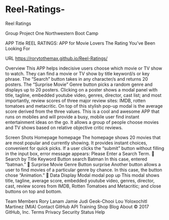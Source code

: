 # Reel-Ratings-
Reel Ratings

Group Project One Northwestern Boot Camp

APP Title REEL RATINGS: APP for Movie Lovers The Rating You’ve Been Looking For

URL https://rorytothemax.github.io/Reel-Ratings/

Overview This APP helps indecisive users choose which movie or TV show to watch. They can find a movie or TV show by title keyword/s or key phrase. The “Search” button takes in any character/s and returns 20 posters. The “Surprise Movie” Genre button picks a random genre and displays up to 20 posters. Clicking on a poster shows a modal panel with title, tagline, embedded youtube video, genres, director, cast list; and most importantly, review scores of three major review sites: IMDB, rotten tomatoes and metacritic. On top of this stylish pop-up modal is the average score derived from the three values. This is a cool and awesome APP that runs on mobiles and will provide a busy, mobile user find instant entertainment ideas on the go. It allows a group of people choose movies and TV shows based on relative objective critic reviews.

Screen Shots Homepage homepage The homepage shows 20 movies that are most popular and currently showing. It provides instant choices, convenient for quick picks. If a user clicks the “submit” button without filling in the input box, error message appears: Please Enter a Search Term.  Search by Title Keyword Button search Batman In this case, entered “batman.”  Surprise Movie Genre Button surprise Another button allows a user to find movies of a particular genre by chance. In this case, the button chose “Animation.”  Data Display Modal modal pop up This modal shows title, tagline, average score, embedded youtube video, genres, director, cast, review scores from IMDB, Rotten Tomatoes and Metacritic; and close buttons on top and bottom.

Team Members Rory Lanam Jamie Judi Geok-Chooi Lou Yoloxochitl Martinez (MIA)
Contact GitHub API Training Shop Blog About
© 2017 GitHub, Inc. Terms Privacy Security Status Help
